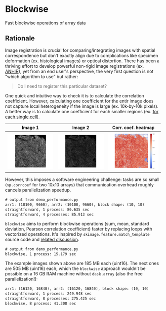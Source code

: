 # Blockwise
Fast blockwise operations of array data
## Rationale
Image registration is crucial for comparing/integrating images with spatial correspondence but don't exactly align due to complications like specimen deformation (ex. histological images) or optical distortion. There has been a thriving effort to develop powerful non-rigid image registrations (ex. [ANHIR](https://ieeexplore.ieee.org/document/9058666)), yet from an end user's perspective, the very first question is not "which algorithm to use" but rather:

> Do I need to register this particular dataset?

One quick and intuitive way to check it is to calculate the correlation coefficient. However, calculating one coefficient for the entir image does not capture local heterogeneity if the image is large (ex. 10k-by-10k pixels). A better way is to calculate one coefficient for each smaller regions (ex. [for each single cell](https://github.com/hungyiwu/tissue_integrity_dashboard)).

| Image 1 | Image 2 | Corr. coef. heatmap |
|---------|---------|---------------------|
|![](figures/arr1.png)|![](figures/arr2.png)|![](figures/corrcoef.png)|

However, this imposes a software engineering challenge: tasks are so small (`np.corrcoef` for two 10x10 arrays) that communication overhead roughly cancels parallelization speedup.

```
# output from demo_performance.py
arr1: (10100, 9660), arr2: (10100, 9660), block shape: (10, 10)
straightforward, 1 process: 80.635 sec
straightforward, 4 processes: 85.913 sec
```

`blockwise` aims to perform blockwise operations (sum, mean, standard deviation, Pearson correlation coefficient) faster by replacing loops with vectorized operations. It's inspired by `skimage.feature.match_template` source code and [related discussion](https://github.com/dask/dask-image/pull/148#discussion_r444649473). 

```
# output from demo_performance.py
blockwise, 1 process: 15.179 sec
```

The example images shown above are 185 MB each (uint16). The next ones are 505 MB (uint16) each, which the `blockwise` approach wouldn't be possible on a 16 GB RAM machine without `dask.array` (also the free parallelization!):

```
arr1: (16120, 16840), arr2: (16120, 16840), block shape: (10, 10)
straightforward, 1 process: 249.948 sec
straightforward, 8 processes: 275.425 sec
blockwise, 8 process: 41.308 sec
```
